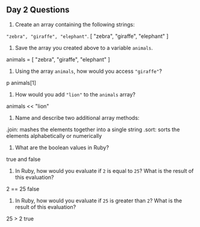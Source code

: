 ## Day 2 Questions

1. Create an array containing the following strings:

`"zebra", "giraffe", "elephant"`.
[ "zebra", "giraffe", "elephant" ]

1. Save the array you created above to a variable `animals`.

animals = [ "zebra", "giraffe", "elephant" ]

1. Using the array `animals`, how would you access `"giraffe"`?

p animals[1]

1. How would you add `"lion"` to the `animals` array?

animals << "lion"

1. Name and describe two additional array methods:

.join: mashes the elements together into a single string
.sort: sorts the elements alphabetically or numerically

1. What are the boolean values in Ruby?

true and false

1. In Ruby, how would you evaluate if `2` is equal to `25`? What is the result of this evaluation?

2 == 25
false

1. In Ruby, how would you evaluate if `25` is greater than `2`? What is the result of this evaluation?

25 > 2 
true
